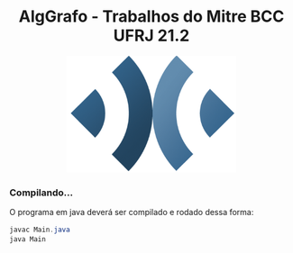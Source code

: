<div align="center"> 
  <h1>AlgGrafo - Trabalhos do Mitre BCC UFRJ 21.2</h1>
  <img src="/Imagens/logo.png" width="300"/>
 </div>

### Compilando...

O programa em java deverá ser compilado e rodado dessa forma:
```Powershell
javac Main.java
java Main
```
